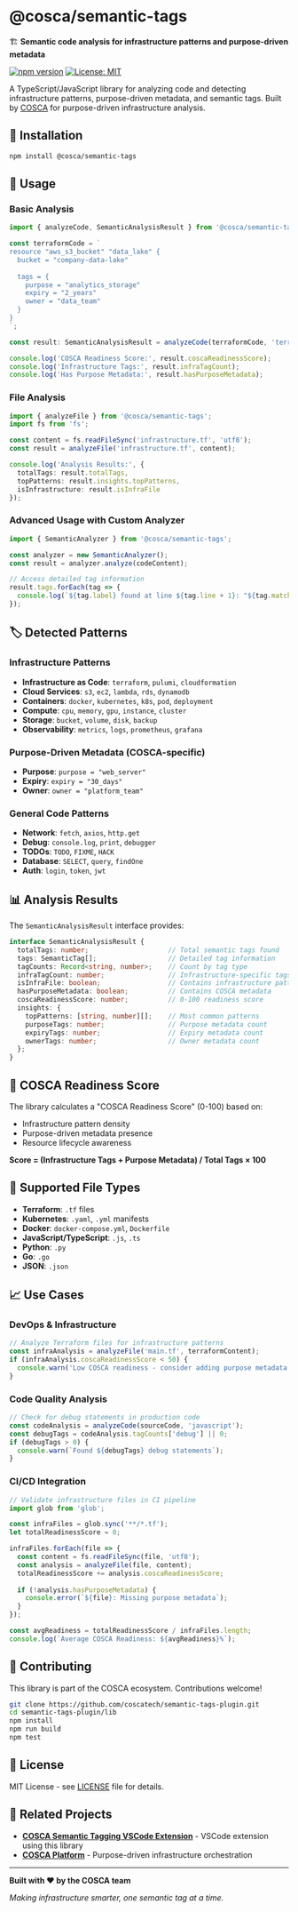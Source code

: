 # @cosca/semantic-tags

🏗️ **Semantic code analysis for infrastructure patterns and purpose-driven metadata**

[![npm version](https://badge.fury.io/js/@cosca%2Fsemantic-tags.svg)](https://www.npmjs.com/package/@cosca/semantic-tags)
[![License: MIT](https://img.shields.io/badge/License-MIT-yellow.svg)](https://opensource.org/licenses/MIT)

A TypeScript/JavaScript library for analyzing code and detecting infrastructure patterns, purpose-driven metadata, and semantic tags. Built by [COSCA](https://github.com/coscatech) for purpose-driven infrastructure analysis.

## 🚀 Installation

```bash
npm install @cosca/semantic-tags
```

## 📖 Usage

### Basic Analysis

```typescript
import { analyzeCode, SemanticAnalysisResult } from '@cosca/semantic-tags';

const terraformCode = `
resource "aws_s3_bucket" "data_lake" {
  bucket = "company-data-lake"
  
  tags = {
    purpose = "analytics_storage"
    expiry = "2_years"
    owner = "data_team"
  }
}
`;

const result: SemanticAnalysisResult = analyzeCode(terraformCode, 'terraform');

console.log('COSCA Readiness Score:', result.coscaReadinessScore);
console.log('Infrastructure Tags:', result.infraTagCount);
console.log('Has Purpose Metadata:', result.hasPurposeMetadata);
```

### File Analysis

```typescript
import { analyzeFile } from '@cosca/semantic-tags';
import fs from 'fs';

const content = fs.readFileSync('infrastructure.tf', 'utf8');
const result = analyzeFile('infrastructure.tf', content);

console.log('Analysis Results:', {
  totalTags: result.totalTags,
  topPatterns: result.insights.topPatterns,
  isInfrastructure: result.isInfraFile
});
```

### Advanced Usage with Custom Analyzer

```typescript
import { SemanticAnalyzer } from '@cosca/semantic-tags';

const analyzer = new SemanticAnalyzer();
const result = analyzer.analyze(codeContent);

// Access detailed tag information
result.tags.forEach(tag => {
  console.log(`${tag.label} found at line ${tag.line + 1}: "${tag.match}"`);
});
```

## 🏷️ Detected Patterns

### Infrastructure Patterns
- **Infrastructure as Code**: `terraform`, `pulumi`, `cloudformation`
- **Cloud Services**: `s3`, `ec2`, `lambda`, `rds`, `dynamodb`
- **Containers**: `docker`, `kubernetes`, `k8s`, `pod`, `deployment`
- **Compute**: `cpu`, `memory`, `gpu`, `instance`, `cluster`
- **Storage**: `bucket`, `volume`, `disk`, `backup`
- **Observability**: `metrics`, `logs`, `prometheus`, `grafana`

### Purpose-Driven Metadata (COSCA-specific)
- **Purpose**: `purpose = "web_server"`
- **Expiry**: `expiry = "30_days"`
- **Owner**: `owner = "platform_team"`

### General Code Patterns
- **Network**: `fetch`, `axios`, `http.get`
- **Debug**: `console.log`, `print`, `debugger`
- **TODOs**: `TODO`, `FIXME`, `HACK`
- **Database**: `SELECT`, `query`, `findOne`
- **Auth**: `login`, `token`, `jwt`

## 📊 Analysis Results

The `SemanticAnalysisResult` interface provides:

```typescript
interface SemanticAnalysisResult {
  totalTags: number;                    // Total semantic tags found
  tags: SemanticTag[];                  // Detailed tag information
  tagCounts: Record<string, number>;    // Count by tag type
  infraTagCount: number;                // Infrastructure-specific tags
  isInfraFile: boolean;                 // Contains infrastructure patterns
  hasPurposeMetadata: boolean;          // Contains COSCA metadata
  coscaReadinessScore: number;          // 0-100 readiness score
  insights: {
    topPatterns: [string, number][];    // Most common patterns
    purposeTags: number;                // Purpose metadata count
    expiryTags: number;                 // Expiry metadata count
    ownerTags: number;                  // Owner metadata count
  };
}
```

## 🎯 COSCA Readiness Score

The library calculates a "COSCA Readiness Score" (0-100) based on:
- Infrastructure pattern density
- Purpose-driven metadata presence
- Resource lifecycle awareness

**Score = (Infrastructure Tags + Purpose Metadata) / Total Tags × 100**

## 🔧 Supported File Types

- **Terraform**: `.tf` files
- **Kubernetes**: `.yaml`, `.yml` manifests
- **Docker**: `docker-compose.yml`, `Dockerfile`
- **JavaScript/TypeScript**: `.js`, `.ts`
- **Python**: `.py`
- **Go**: `.go`
- **JSON**: `.json`

## 📈 Use Cases

### DevOps & Infrastructure
```typescript
// Analyze Terraform files for infrastructure patterns
const infraAnalysis = analyzeFile('main.tf', terraformContent);
if (infraAnalysis.coscaReadinessScore < 50) {
  console.warn('Low COSCA readiness - consider adding purpose metadata');
}
```

### Code Quality Analysis
```typescript
// Check for debug statements in production code
const codeAnalysis = analyzeCode(sourceCode, 'javascript');
const debugTags = codeAnalysis.tagCounts['debug'] || 0;
if (debugTags > 0) {
  console.warn(`Found ${debugTags} debug statements`);
}
```

### CI/CD Integration
```typescript
// Validate infrastructure files in CI pipeline
import glob from 'glob';

const infraFiles = glob.sync('**/*.tf');
let totalReadinessScore = 0;

infraFiles.forEach(file => {
  const content = fs.readFileSync(file, 'utf8');
  const analysis = analyzeFile(file, content);
  totalReadinessScore += analysis.coscaReadinessScore;
  
  if (!analysis.hasPurposeMetadata) {
    console.error(`${file}: Missing purpose metadata`);
  }
});

const avgReadiness = totalReadinessScore / infraFiles.length;
console.log(`Average COSCA Readiness: ${avgReadiness}%`);
```

## 🤝 Contributing

This library is part of the COSCA ecosystem. Contributions welcome!

```bash
git clone https://github.com/coscatech/semantic-tags-plugin.git
cd semantic-tags-plugin/lib
npm install
npm run build
npm test
```

## 📄 License

MIT License - see [LICENSE](LICENSE) file for details.

## 🔗 Related Projects

- **[COSCA Semantic Tagging VSCode Extension](https://github.com/coscatech/semantic-tags-plugin)** - VSCode extension using this library
- **[COSCA Platform](https://github.com/coscatech)** - Purpose-driven infrastructure orchestration

---

**Built with ❤️ by the COSCA team**

*Making infrastructure smarter, one semantic tag at a time.*